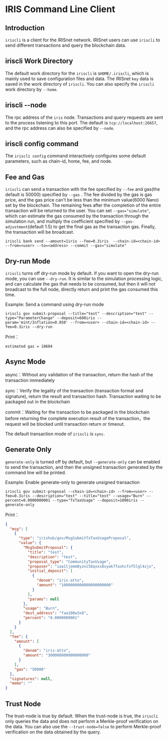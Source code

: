 # IRIS Command Line Client

## Introduction

`iriscli` is a client for the IRISnet network. IRISnet users can use `iriscli` to send different transactions and query the blockchain data.

## iriscli Work Directory

The default work directory for the `iriscli` is `$HOME/.iriscli`, which is mainly used to save configuration files and data. The IRISnet `key` data is saved in the work directory of `iriscli`. You can also specify the `iriscli`  work directory by `--home`.


## iriscli --node

The rpc address of the `iris` node. Transactions and query requests are sent to the process listening to this port. The default is `tcp://localhost:26657`, and the rpc address can also be specified by `--node`.

## iriscli config command

The `iriscli config` command interactively configures some default parameters, such as chain-id, home, fee, and node.

## Fee and Gas

`iriscli` can send a transaction with the fee specified by `--fee` and gas(the default is 50000) specified by `--gas` . The fee divided by the gas is gas price, and the gas price can't be less than the minimum value(6000 Nano) set by the blockchain. The remaining fees after the completion of the entire transaction will be returned to the user. You can set `--gas="simulate"`, which can estimate the gas consumed by the transaction through the simulation run, and multiply the coefficient specified by `--gas-adjustment`(default 1.5) to get the final gas as the transaction gas. Finally, the transaction will be broadcast.

```
iriscli bank send --amount=1iris --fee=0.3iris  --chain-id=<chain-id> --from=<user> --to=<address> --commit --gas="simulate"
```

## Dry-run Mode

`iriscli` turns off dry-run mode by default. If you want to open the dry-run mode, you can use `--dry-run`. It is similar to the simulation processing logic, and can calculate the gas that needs to be consumed, but then it will not broadcast to the full node, directly return and print the gas consumed this time.

Example: Send a command using dry-run mode

```
iriscli gov submit-proposal --title="test" --description="test" --type="ParameterChange" --deposit=600iris --param='mint/Inflation=0.050' --from=<user> --chain-id=<chain-id> --fee=0.3iris --dry-run
```

Print：

```
estimated gas = 18604
```

## Async Mode

async：Without any validation of the transaction, return the hash of the transaction immediately

sync：Verify the legality of the transaction (transaction format and signature), return the result and transaction hash. Transaction waiting to be packaged out in the blockchain

commit：Waiting for the transaction to be packaged in the blockchain before returning the complete execution result of the transaction，the request will be blocked until transaction return or timeout.

The default transaction mode of `iriscli` is `sync`. 

## Generate Only

`generate-only` is turned off by default, but `--generate-only` can be enabled to send the transaction, and then the unsigned transaction generated by the command line will be printed.

Example: Enable generate-only to generate unsigned transaction

```
iriscli gov submit-proposal --chain-id=<chain-id> --from=<user> --fee=0.3iris --description="test" --title="test" --usage="Burn" --percent=0.0000000001 --type="TxTaxUsage" --deposit=1000iris --generate-only
```

Print：

```json
{
  "msg": [
    {
      "type": "irishub/gov/MsgSubmitTxTaxUsageProposal",
      "value": {
        "MsgSubmitProposal": {
          "title": "test",
          "description": "test",
          "proposal_type": "CommunityTaxUsage",
          "proposer": "iaa1ljemm0yznz58qxxs8xyak7fashcfxf5lgl4zjx",
          "initial_deposit": [
            {
              "denom": "iris-atto",
              "amount": "1000000000000000000000"
            }
          ],
          "params": null
        },
        "usage": "Burn",
        "dest_address": "faa108w3x8",
        "percent": "0.0000000001"
      }
    }
  ],
  "fee": {
    "amount": [
      {
        "denom": "iris-atto",
        "amount": "300000000000000000"
      }
    ],
    "gas": "50000"
  },
  "signatures": null,
  "memo": ""
}
```

## Trust Node 

The trust-node is true by default. When the trust-node is true, the `iriscli` only queries the data and does not perform a Merkle-proof verification on the data. You can also use the `--trust-node=false` to perform Merkle-proof verification on the data obtained by the query.

